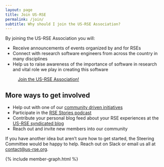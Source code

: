 ```yaml
---
layout: page
title: Join US-RSE
permalink: /join/
subtitle: Why should I join the US-RSE Association?
---
```


By joining the US-RSE Association you will:

* Receive announcements of events organized by and for RSEs
* Connect with research software engineers from across the country in many disciplines
* Help us to raise awareness of the importance of software in research and vital role we play in creating this software

<div class="get-started-wrap">
    <a class="btn btn-success btn-lg get-started-btn" href="https://forms.gle/CRsH7sKAk3UvZJfB9" target="_blank" style="margin:40px;">Join the US-RSE Association!</a>
</div>

## More ways to get involved

* Help out with one of our <a href='{{ site.baseurl }}/get-involved'>community driven initiatives</a>
* Participate in the [RSE Stories podcast](https://us-rse.org/rse-stories/)
* Contribute your personal blog feed about your RSE experiences at the [US-RSE syndicated blog](https://us-rse.org/blog/)
* Reach out and invite new members into our community

If you have another idea but aren’t sure how to get started, the Steering Committee would be happy to help. Reach out on Slack or email us all at [contact@us-rse.org](mailto:contact@us-rse.org).

{% include member-graph.html %}
